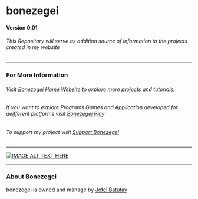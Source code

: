 # bonezegei
#### Version 0.01

###### This Repository will serve as addition source of information to the projects created in my website

***
### For More Information 
###### Visit [Bonezegei Home Website](https://bonezegei.com) to explore more projects and tutorials.
###### If you want to explore Programs Games and Application developed for deifferent platforms visit  [Bonezegei Play](https://bonezegei.com) 
###### To support my project visit [Support Bonezegei](https://bonezegei.com/support.php) 

***
[![IMAGE ALT TEXT HERE](https://bonezegei.com/resources/logo/social/youtube.png)](https://youtube.com/channel/UCZRRuP-U0oWVoQA5-WmQbtA)
***
### About Bonezegei
bonezegei is owned and manage by [Jofel Batutay](https://www.linkedin.com/in/jofel-batutay-63737415b/)

